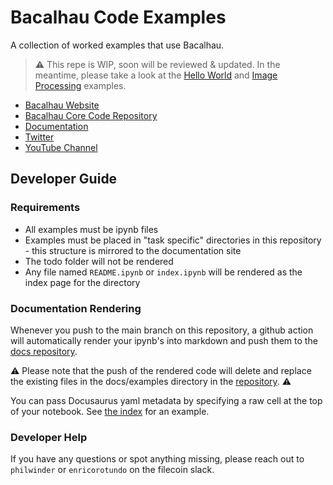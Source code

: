 # Bacalhau Code Examples

A collection of worked examples that use Bacalhau.

> ⚠️ This repe is WIP, soon will be reviewed & updated. In the meantime, please take a look at the [Hello World](https://docs.bacalhau.org/getting-started/installation) and [Image Processing](https://docs.bacalhau.org/demos/image-processing) examples.

* [Bacalhau Website](https://www.bacalhau.org/)
* [Bacalhau Core Code Repository](https://github.com/filecoin-project/bacalhau)
* [Documentation](https://docs.bacalhau.org/)
* [Twitter](https://twitter.com/BacalhauProject)
* [YouTube Channel](https://www.youtube.com/channel/UC45IQagLzNR3wdNCUn4vi0A)

## Developer Guide

### Requirements

* All examples must be ipynb files
* Examples must be placed in "task specific" directories in this repository - this structure is mirrored to the documentation site
* The todo folder will not be rendered
* Any file named `README.ipynb` or `index.ipynb` will be rendered as the index page for the directory

### Documentation Rendering

Whenever you push to the main branch on this repository, a github action will automatically render your ipynb's into markdown and push them to the [docs repository](https://github.com/bacalhau-project/docs.bacalhau.org/).

:warning: Please note that the push of the rendered code will delete and replace the existing files in the docs/examples directory in the [repository](https://github.com/bacalhau-project/docs.bacalhau.org). :warning: 

You can pass Docusaurus yaml metadata by specifying a raw cell at the top of your notebook. See [the index](index.ipynb) for an example.

### Developer Help

If you have any questions or spot anything missing, please reach out to `philwinder` or `enricorotundo` on the filecoin slack.